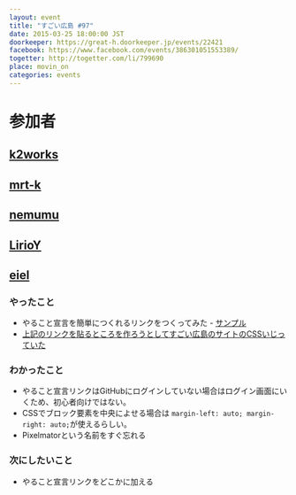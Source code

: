 ```yaml
---
layout: event
title: "すごい広島 #97"
date: 2015-03-25 18:00:00 JST
doorkeeper: https://great-h.doorkeeper.jp/events/22421
facebook: https://www.facebook.com/events/386301051553389/
togetter: http://togetter.com/li/799690
place: movin_on
categories: events
---
```


# 参加者


## [k2works](https://github.com/k2works)


## [mrt-k](https://github.com/mrt-k)


## [nemumu](https://github.com/nemumu)


## [LirioY](http://twitter.com/LirioY)


## [eiel](https://github.com/eiel)

### やったこと

* やること宣言を簡単につくれるリンクをつくってみた - [サンプル](https://github.com/great-h/great-h.github.io/issues/new?title=%E3%81%99%E3%81%94%E3%81%84%E5%BA%83%E5%B3%B697%20%2d%20&body=*%20%5B%20%5D%20%E3%82%84%E3%82%8B%E3%81%93%E3%81%A81%0A*%20%5B%20%5D%20%E3%82%84%E3%82%8B%E3%81%93%E3%81%A82)
* [上記のリンクを貼るところを作ろうとしてすごい広島のサイトのCSSいじっていた](https://cloud.githubusercontent.com/assets/92595/6829099/9e09d52e-d354-11e4-86ec-f796b66a92ce.png)

### わかったこと

* やること宣言リンクはGitHubにログインしていない場合はログイン画面にいくため、初心者向けではない。
* CSSでブロック要素を中央によせる場合は `margin-left: auto; margin-right: auto;`が使えるらしい。
* Pixelmatorという名前をすぐ忘れる

### 次にしたいこと

* やること宣言リンクをどこかに加える
